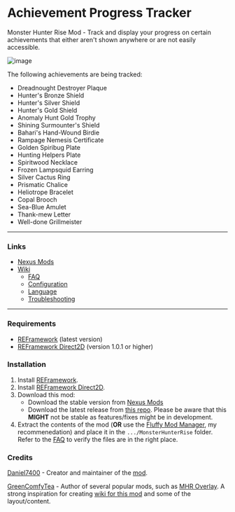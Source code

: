 # Achievement Progress Tracker
Monster Hunter Rise Mod - Track and display your progress on certain achievements that either aren't shown anywhere or are not easily accessible.

![image](https://github.com/Daniel7400/MHR-Achievement-Progress-Tracker/assets/8680338/c65eb382-e356-4155-9e2c-79e9d4c5f48c)

The following achievements are being tracked:
- Dreadnought Destroyer Plaque
- Hunter's Bronze Shield
- Hunter's Silver Shield
- Hunter's Gold Shield
- Anomaly Hunt Gold Trophy
- Shining Surmounter's Shield
- Bahari's Hand-Wound Birdie
- Rampage Nemesis Certificate
- Golden Spiribug Plate
- Hunting Helpers Plate
- Spiritwood Necklace
- Frozen Lampsquid Earring
- Silver Cactus Ring
- Prismatic Chalice
- Heliotrope Bracelet
- Copal Brooch
- Sea-Blue Amulet
- Thank-mew Letter
- Well-done Grillmeister
    
***

### Links
- [Nexus Mods](https://www.nexusmods.com/monsterhunterrise/mods/3169)
- [Wiki](https://github.com/Daniel7400/MHR-Achievement-Progress-Tracker/wiki)
  - [FAQ](https://github.com/Daniel7400/MHR-Achievement-Progress-Tracker/wiki/FAQ)
  - [Configuration](https://github.com/Daniel7400/MHR-Achievement-Progress-Tracker/wiki/Configuration)
  - [Language](https://github.com/Daniel7400/MHR-Achievement-Progress-Tracker/wiki/Language)
  - [Troubleshooting](https://github.com/Daniel7400/MHR-Achievement-Progress-Tracker/wiki/Troubleshooting)

***

### Requirements
- [REFramework](https://www.nexusmods.com/monsterhunterrise/mods/26) (latest version)
- [REFramework Direct2D](https://www.nexusmods.com/monsterhunterrise/mods/134) (version 1.0.1 or higher)

### Installation
1. Install [REFramework](https://www.nexusmods.com/monsterhunterrise/mods/26).
2. Install [REFramework Direct2D](https://www.nexusmods.com/monsterhunterrise/mods/134).
3. Download this mod:
    - Download the stable version from [Nexus Mods](https://www.nexusmods.com/monsterhunterrise/mods/3169)
    - Download the latest release from [this repo](TBD). Please be aware that this **MIGHT** not be stable as features/fixes might be in development.
4. Extract the contents of the mod (**OR** use the [Fluffy Mod Manager](https://www.nexusmods.com/monsterhunterrise/mods/7), my recommenedation) and place it in the `.../MonsterHunterRise` folder. Refer to the [FAQ](https://github.com/Daniel7400/MHR-Achievement-Progress-Tracker/wiki/FAQ#3-what-files-are-included-with-the-mod--where-are-the-files-for-this-mod) to verify the files are in the right place.

### Credits
[Daniel7400](https://github.com/Daniel7400) - Creator and maintainer of the [mod](https://www.nexusmods.com/monsterhunterrise/mods/3169).

[GreenComfyTea](https://github.com/GreenComfyTea) - Author of several popular mods, such as [MHR Overlay](https://www.nexusmods.com/monsterhunterrise/mods/50). A strong inspiration for creating [wiki for this mod](https://github.com/Daniel7400/MHR-Bow-Coating-Notifier/wiki) and some of the layout/content.
